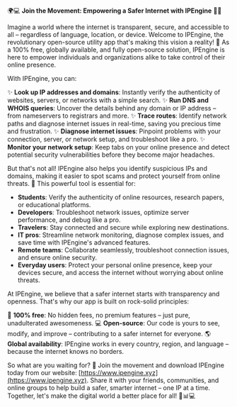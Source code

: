 🌍💻 **Join the Movement: Empowering a Safer Internet with IPEngine** 📡🚀

Imagine a world where the internet is transparent, secure, and accessible to all – regardless of language, location, or device. Welcome to IPEngine, the revolutionary open-source utility app that's making this vision a reality! 🌟 As a 100% free, globally available, and fully open-source solution, IPEngine is here to empower individuals and organizations alike to take control of their online presence.

With IPEngine, you can:

✨ **Look up IP addresses and domains**: Instantly verify the authenticity of websites, servers, or networks with a simple search.
✨ **Run DNS and WHOIS queries**: Uncover the details behind any domain or IP address – from nameservers to registrars and more.
✨ **Trace routes**: Identify network paths and diagnose internet issues in real-time, saving you precious time and frustration.
✨ **Diagnose internet issues**: Pinpoint problems with your connection, server, or network setup, and troubleshoot like a pro.
✨ **Monitor your network setup**: Keep tabs on your online presence and detect potential security vulnerabilities before they become major headaches.

But that's not all! IPEngine also helps you identify suspicious IPs and domains, making it easier to spot scams and protect yourself from online threats. 🚫 This powerful tool is essential for:

* **Students**: Verify the authenticity of online resources, research papers, or educational platforms.
* **Developers**: Troubleshoot network issues, optimize server performance, and debug like a pro.
* **Travelers**: Stay connected and secure while exploring new destinations.
* **IT pros**: Streamline network monitoring, diagnose complex issues, and save time with IPEngine's advanced features.
* **Remote teams**: Collaborate seamlessly, troubleshoot connection issues, and ensure online security.
* **Everyday users**: Protect your personal online presence, keep your devices secure, and access the internet without worrying about online threats.

At IPEngine, we believe that a safer internet starts with transparency and openness. That's why our app is built on rock-solid principles:

💯 **100% free**: No hidden fees, no premium features – just pure, unadulterated awesomeness.
💻 **Open-source**: Our code is yours to see, modify, and improve – contributing to a safer internet for everyone.
🌎 **Global availability**: IPEngine works in every country, region, and language – because the internet knows no borders.

So what are you waiting for? 🚀 Join the movement and download IPEngine today from our website: [https://www.ipengine.xyz](https://www.ipengine.xyz). Share it with your friends, communities, and online groups to help build a safer, smarter internet – one IP at a time. Together, let's make the digital world a better place for all! 🌈📊💻